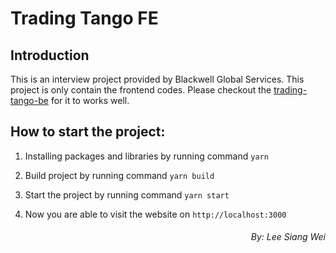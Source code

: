# Trading Tango FE

## Introduction

This is an interview project provided by Blackwell Global Services. This project is only contain the frontend codes. Please checkout the [trading-tango-be](https://github.com/leesiangwei00/trading-tango-be) for it to works well.

## How to start the project:

1. Installing packages and libraries by running command `yarn`

2. Build project by running command `yarn build`

3. Start the project by running command `yarn start`

4. Now you are able to visit the website on `http://localhost:3000`

###### <p align="right">By: Lee Siang Wei</p>
